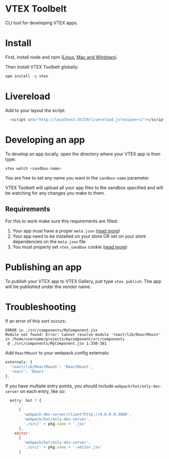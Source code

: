 # VTEX Toolbelt

CLI tool for developing VTEX apps.

# Install

First, install node and npm ([Linux](https://gist.github.com/isaacs/579814), [Mac and Windows](https://nodejs.org/download/)).

Then install VTEX Toolbelt globally:
```sh
npm install -g vtex
```
# Livereload

Add to your layout the script:

```sh
  <script src="http://localhost:35729/livereload.js?snipver=1"></script>
```

# Developing an app

To develop an app locally, open the directory where your VTEX app is then type:

```sh
vtex watch <sandbox-name>
```

You are free to set any name you want in the `sandbox-name` parameter.

VTEX Toolbelt will upload all your app files to the sandbox specified and will be watching for any changes you make to them.

## Requirements

For this to work make sure this requirements are filled:

1. Your app must have a proper `meta.json` ([read more](https://github.com/vtex/portal-wiki/wiki/meta.json-file))
2. Your app need to be installed on your store OR set on your store dependencies on the `meta.json` file
2. You must properly set `vtex_sandbox` cookie ([read more](https://github.com/vtex/portal-wiki/wiki/Sandbox))

# Publishing an app

To publish your VTEX app to VTEX Gallery, just type `vtex publish`. The app will be published under the vendor name.

# Troubleshooting

If an error of this sort occurs:

```
ERROR in ./src/components/MyComponent.jsx
Module not found: Error: Cannot resolve module 'react/lib/ReactMount' in /home/username/projects/mycomponent/src/components
 @ ./src/components/MyComponent.jsx 1:350-381
```

Add `ReactMount` to your webpack.config externals:

```js
externals: {
  'react/lib/ReactMount': 'ReactMount',
  'react': 'React'
},
```

If you have multiple entry points, you should include `webpack/hot/only-dev-server` on each entry, like so:

```js
  entry: hot ? {
    '.':
      [
        'webpack-dev-server/client?http://0.0.0.0:3000',
        'webpack/hot/only-dev-server',
        './src/' + pkg.name + '.jsx'
      ],
    editor:
      [
        'webpack/hot/only-dev-server',
        './src/' + pkg.name + '-editor.jsx'
      ]
```
